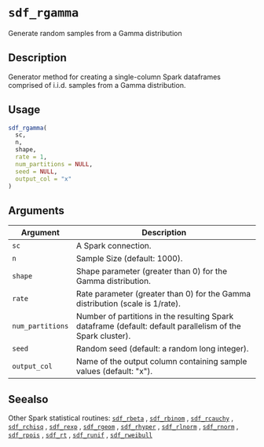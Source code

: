 # `sdf_rgamma`

Generate random samples from a Gamma distribution


## Description

Generator method for creating a single-column Spark dataframes comprised of
 i.i.d. samples from a Gamma distribution.


## Usage

```r
sdf_rgamma(
  sc,
  n,
  shape,
  rate = 1,
  num_partitions = NULL,
  seed = NULL,
  output_col = "x"
)
```


## Arguments

Argument      |Description
------------- |----------------
`sc`     |     A Spark connection.
`n`     |     Sample Size (default: 1000).
`shape`     |     Shape parameter (greater than 0) for the Gamma distribution.
`rate`     |     Rate parameter (greater than 0) for the Gamma distribution (scale is 1/rate).
`num_partitions`     |     Number of partitions in the resulting Spark dataframe (default: default parallelism of the Spark cluster).
`seed`     |     Random seed (default: a random long integer).
`output_col`     |     Name of the output column containing sample values (default: "x").


## Seealso

Other Spark statistical routines:
 [`sdf_rbeta`](#sdfrbeta) ,
 [`sdf_rbinom`](#sdfrbinom) ,
 [`sdf_rcauchy`](#sdfrcauchy) ,
 [`sdf_rchisq`](#sdfrchisq) ,
 [`sdf_rexp`](#sdfrexp) ,
 [`sdf_rgeom`](#sdfrgeom) ,
 [`sdf_rhyper`](#sdfrhyper) ,
 [`sdf_rlnorm`](#sdfrlnorm) ,
 [`sdf_rnorm`](#sdfrnorm) ,
 [`sdf_rpois`](#sdfrpois) ,
 [`sdf_rt`](#sdfrt) ,
 [`sdf_runif`](#sdfrunif) ,
 [`sdf_rweibull`](#sdfrweibull)


